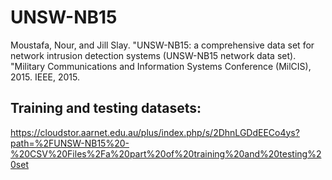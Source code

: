 # UNSW-NB15
Moustafa, Nour, and Jill Slay. "UNSW-NB15: a comprehensive data set for network intrusion detection systems (UNSW-NB15 network data set). "Military Communications and Information Systems Conference (MilCIS), 2015. IEEE, 2015.
## Training and testing datasets:
https://cloudstor.aarnet.edu.au/plus/index.php/s/2DhnLGDdEECo4ys?path=%2FUNSW-NB15%20-%20CSV%20Files%2Fa%20part%20of%20training%20and%20testing%20set